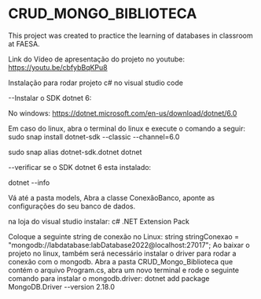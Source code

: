 # CRUD_MONGO_BIBLIOTECA
This project was created to practice the learning of databases in classroom at FAESA.

Link do Vídeo de apresentação do projeto no youtube: https://youtu.be/cbfybBqKPu8

Instalação para rodar projeto c# no visual studio code

--Instalar o SDK dotnet 6:

No windows: https://dotnet.microsoft.com/en-us/download/dotnet/6.0

Em caso do linux, abra o terminal do linux e execute o comando a seguir: sudo snap install dotnet-sdk --classic --channel=6.0

sudo snap alias dotnet-sdk.dotnet dotnet

--verificar se o SDK dotnet 6 esta instalado:

dotnet --info

Vá até a pasta models, Abra a classe ConexãoBanco, aponte as configurações do seu banco de dados.

na loja do visual studio instalar: c# .NET Extension Pack

Coloque a seguinte string de conexão no Linux: string stringConexao = "mongodb://labdatabase:labDatabase2022@localhost:27017";
Ao baixar  o projeto no linux, também será necessário instalar o driver para rodar a conexão com o mongodb.
Abra a pasta CRUD_Mongo_Biblioteca que contém o arquivo Program.cs, abra um novo terminal e rode o seguinte comando para instalar o mongodb.driver: dotnet add package MongoDB.Driver --version 2.18.0 
